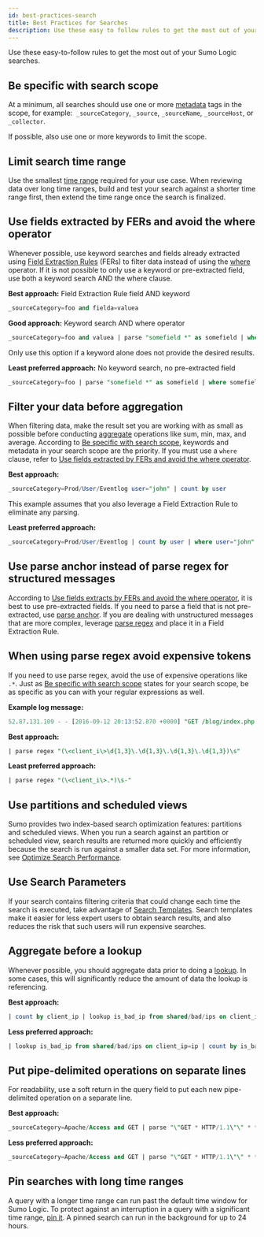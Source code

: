 ```yaml
---
id: best-practices-search
title: Best Practices for Searches
description: Use these easy to follow rules to get the most out of your Sumo Logic searches.
---
```


Use these easy-to-follow rules to get the most out of your Sumo Logic searches.

## Be specific with search scope

At a minimum, all searches should use one or more [metadata](../search-basics/built-in-metadata.md "Search Metadata") tags in the scope, for example:  `_sourceCategory`, `_source`, `_sourceName`, `_sourceHost`, or `_collector`.

If possible, also use one or more keywords to limit the scope.

## Limit search time range

Use the smallest [time range](set-time-range.md) required for your use case. When reviewing data over long time ranges, build and
test your search against a shorter time range first, then extend the time range once the search is finalized.

## Use fields extracted by FERs and avoid the where operator

Whenever possible, use keyword searches and fields already extracted using [Field Extraction Rules](/docs/manage/field-extractions) (FERs) to filter data instead of using the [where](../../search-query-language/search-operators/where) operator. If it is not possible to only use a keyword or pre-extracted field, use both a keyword search AND the where clause.

**Best approach:** Field Extraction Rule field AND keyword

```sql
_sourceCategory=foo and fielda=valuea
```

**Good approach:** Keyword search AND where operator

```sql
_sourceCategory=foo and valuea | parse "somefield *" as somefield | where somefield="valuea"
```

Only use this option if a keyword alone does not provide the desired results.

**Least preferred approach:** No keyword search, no pre-extracted field

```sql
_sourceCategory=foo | parse "somefield *" as somefield | where somefield="valuea"
```

## Filter your data before aggregation

When filtering data, make the result set you are working with as small as possible before conducting [aggregate](/docs/search/search-query-language/group-aggregate-operators) operations like sum, min, max, and average. According to [Be specific with search scope](#be-specific-with-search-scope), keywords and metadata in your search scope are the priority. If you must use a `where` clause, refer to [Use fields extracted by FERs and avoid the where operator](#use-fields-extracted-by-fers-and-avoid-the-where-operator).

**Best approach:**

```sql
_sourceCategory=Prod/User/Eventlog user="john" | count by user
```

This example assumes that you also leverage a Field Extraction Rule to eliminate any parsing.

**Least preferred approach:**

```sql
_sourceCategory=Prod/User/Eventlog | count by user | where user="john"
```

## Use parse anchor instead of parse regex for structured messages

According to [Use fields extracts by FERs and avoid the where operator](#use-fields-extracted-by-fers-and-avoid-the-where-operator), it is best to use pre-extracted fields. If you need to parse a field that is not pre-extracted, use [parse anchor](/docs/search/search-query-language/parse-operators/parse-predictable-patterns-using-an-anchor). If you are dealing with unstructured messages that are more complex, leverage [parse regex](../../search-query-language/parse-operators/parse-variable-patterns-using-regex.md) and place it in a Field Extraction Rule.

## When using parse regex avoid expensive tokens

If you need to use parse regex, avoid the use of expensive operations like `.*`. Just as [Be specific with search scope](#be-specific-with-search-scope) states for your search scope, be as specific as you can with your regular expressions as well.

**Example log message:**

```sql
52.87.131.109 - - [2016-09-12 20:13:52.870 +0000] "GET /blog/index.php HTTP/1.1" 304 8932
```

**Best approach:**

```sql
| parse regex "(\<client_i\>\d{1,3}\.\d{1,3}\.\d{1,3}\.\d{1,3})\s"
```

**Least preferred approach:**

```sql
| parse regex "(\<client_i\>.*)\s-"
```

## Use partitions and scheduled views

Sumo provides two index-based search optimization features: partitions and scheduled views. When you run a search against an partition or scheduled view, search results are returned more quickly and efficiently because the search is run against a smaller data set. For more
information, see [Optimize Search Performance](../../optimize-search-performance.md).

## Use Search Parameters

If your search contains filtering criteria that could change each time the search is executed, take advantage of [Search Templates](search-templates.md). Search templates make it easier for less expert users to obtain search results, and also reduces the risk that such users will run expensive searches.

## Aggregate before a lookup

Whenever possible, you should aggregate data prior to doing a [lookup](docs/search/search-query-language/search-operators/lookup-classic). In some cases, this will significantly reduce the amount of data the lookup is referencing.

**Best approach:**

```sql
| count by client_ip | lookup is_bad_ip from shared/bad/ips on client_ip=ip
```

**Less preferred approach:**

```sql
| lookup is_bad_ip from shared/bad/ips on client_ip=ip | count by is_bad_ip
```

## Put pipe-delimited operations on separate lines

For readability, use a soft return in the query field to put each new
pipe-delimited operation on a separate line.

**Best approach:**

```sql
_sourceCategory=Apache/Access and GET | parse "\"GET * HTTP/1.1\"\" * * \"\"*\"\"" as url,status_code,size,referrer | count by status_code,referrer | sort _count
```

**Less preferred approach:**

```sql
_sourceCategory=Apache/Access and GET | parse "\"GET * HTTP/1.1\"\" * * \"\"*\"\"" as url,status_code,size,referrer | count by status_code,referrer | sort _count
```

## Pin searches with long time ranges

A query with a longer time range can run past the default time window for Sumo Logic. To protect against an interruption in a query with a
significant time range, [pin it](/docs/get-started/library#pinned-searches). A pinned search can run in the background for up to 24 hours.
